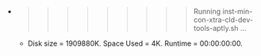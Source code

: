 * >>>>>>>>> Running inst-min-con-xtra-cld-dev-tools-aptly.sh ...
  * Disk size = 1909880K. Space Used = 4K. Runtime = 00:00:00:00.

